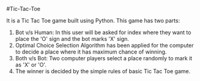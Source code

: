 #Tic-Tac-Toe

It is a Tic Tac Toe game built using Python. 
This game has two parts:
1. Bot v/s Human: In this user will be asked for index where they want to place the 'O' sign and the bot marks 'X' sign.
2. Optimal Choice Selection Algorithm has been applied for the computer to decide a place where it has maximum chance of winning.
3. Both v/s Bot: Two computer players select a place randomly to mark it as 'X' or 'O'.
4. The winner is decided by the simple rules of basic Tic Tac Toe game.
